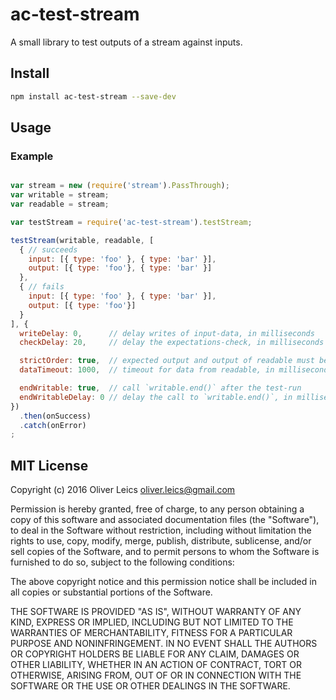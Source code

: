 
ac-test-stream
==============

A small library to test outputs of a stream against inputs.

Install
-------

```sh
npm install ac-test-stream --save-dev
```

Usage
-----

### Example

```js

var stream = new (require('stream').PassThrough);
var writable = stream;
var readable = stream;

var testStream = require('ac-test-stream').testStream;

testStream(writable, readable, [
  { // succeeds
    input: [{ type: 'foo' }, { type: 'bar' }],
    output: [{ type: 'foo'}, { type: 'bar' }]
  },
  { // fails
    input: [{ type: 'foo' }, { type: 'bar' }],
    output: [{ type: 'foo'}]
  }
], {
  writeDelay: 0,      // delay writes of input-data, in milliseconds
  checkDelay: 20,     // delay the expectations-check, in milliseconds

  strictOrder: true,  // expected output and output of readable must be in order
  dataTimeout: 1000,  // timeout for data from readable, in milliseconds

  endWritable: true,  // call `writable.end()` after the test-run
  endWritableDelay: 0 // delay the call to `writable.end()`, in milliseconds
})
  .then(onSuccess)
  .catch(onError)
;

```

MIT License
-----------

Copyright (c) 2016 Oliver Leics <oliver.leics@gmail.com>

Permission is hereby granted, free of charge, to any person obtaining a copy of this software and associated documentation files (the "Software"), to deal in the Software without restriction, including without limitation the rights to use, copy, modify, merge, publish, distribute, sublicense, and/or sell copies of the Software, and to permit persons to whom the Software is furnished to do so, subject to the following conditions:

The above copyright notice and this permission notice shall be included in all copies or substantial portions of the Software.

THE SOFTWARE IS PROVIDED "AS IS", WITHOUT WARRANTY OF ANY KIND, EXPRESS OR IMPLIED, INCLUDING BUT NOT LIMITED TO THE WARRANTIES OF MERCHANTABILITY, FITNESS FOR A PARTICULAR PURPOSE AND NONINFRINGEMENT. IN NO EVENT SHALL THE AUTHORS OR COPYRIGHT HOLDERS BE LIABLE FOR ANY CLAIM, DAMAGES OR OTHER LIABILITY, WHETHER IN AN ACTION OF CONTRACT, TORT OR OTHERWISE, ARISING FROM, OUT OF OR IN CONNECTION WITH THE SOFTWARE OR THE USE OR OTHER DEALINGS IN THE SOFTWARE.
